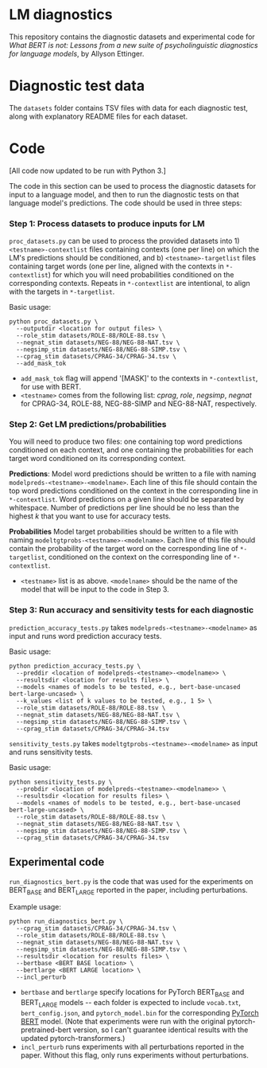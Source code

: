 # LM diagnostics

This repository contains the diagnostic datasets and experimental code for *What BERT is not: Lessons from a new suite of psycholinguistic diagnostics for language models*, by Allyson Ettinger.

# Diagnostic test data

The `datasets` folder contains TSV files with data for each diagnostic test, along with explanatory README files for each dataset.

# Code

[All code now updated to be run with Python 3.]

The code in this section can be used to process the diagnostic datasets for input to a language model, and then to run the diagnostic tests on that language model's predictions. The code should be used in three steps:

### Step 1: Process datasets to produce inputs for LM

`proc_datasets.py` can be used to process the provided datasets into 1) `<testname>-contextlist` files containing contexts (one per line) on which the LM's predictions should be conditioned, and b) `<testname>-targetlist` files containing target words (one per line, aligned with the contexts in `*-contextlist`) for which you will need probabilities conditioned on the corresponding contexts. Repeats in `*-contextlist` are intentional, to align with the targets in `*-targetlist`.

Basic usage:
```
python proc_datasets.py \
  --outputdir <location for output files> \
  --role_stim datasets/ROLE-88/ROLE-88.tsv \
  --negnat_stim datasets/NEG-88/NEG-88-NAT.tsv \
  --negsimp_stim datasets/NEG-88/NEG-88-SIMP.tsv \
  --cprag_stim datasets/CPRAG-34/CPRAG-34.tsv \
  --add_mask_tok
```
* `add_mask_tok` flag will append '[MASK]' to the contexts in `*-contextlist`, for use with BERT.
* `<testname>` comes from the following list: *cprag*, *role*, *negsimp*, *negnat* for CPRAG-34, ROLE-88, NEG-88-SIMP and NEG-88-NAT, respectively.

### Step 2: Get LM predictions/probabilities

You will need to produce two files: one containing top word predictions conditioned on each context, and one containing the probabilities for each target word conditioned on its corresponding context.

**Predictions**: Model word predictions should be written to a file with naming `modelpreds-<testname>-<modelname>`.  Each line of this file should contain the top word predictions conditioned on the context in the corresponding line in `*-contextlist`. Word predictions on a given line should be separated by whitespace. Number of predictions per line should be no less than the highest *k* that you want to use for accuracy tests.

**Probabilities** Model target probabilities should be written to a file with naming `modeltgtprobs-<testname>-<modelname>`. Each line of this file should contain the probability of the target word on the corresponding line of `*-targetlist`, conditioned on the context on the corresponding line of `*-contextlist`.

* `<testname>` list is as above. `<modelname>` should be the name of the model that will be input to the code in Step 3.

### Step 3: Run accuracy and sensitivity tests for each diagnostic

`prediction_accuracy_tests.py` takes `modelpreds-<testname>-<modelname>` as input and runs word prediction accuracy tests.

Basic usage:

```
python prediction_accuracy_tests.py \
  --preddir <location of modelpreds-<testname>-<modelname>> \
  --resultsdir <location for results files> \
  --models <names of models to be tested, e.g., bert-base-uncased bert-large-uncased> \
  --k_values <list of k values to be tested, e.g., 1 5> \
  --role_stim datasets/ROLE-88/ROLE-88.tsv \
  --negnat_stim datasets/NEG-88/NEG-88-NAT.tsv \
  --negsimp_stim datasets/NEG-88/NEG-88-SIMP.tsv \
  --cprag_stim datasets/CPRAG-34/CPRAG-34.tsv
```

`sensitivity_tests.py` takes `modeltgtprobs-<testname>-<modelname>` as input and runs sensitivity tests.

Basic usage:
```
python sensitivity_tests.py \
  --probdir <location of modelpreds-<testname>-<modelname>> \
  --resultsdir <location for results files> \
  --models <names of models to be tested, e.g., bert-base-uncased bert-large-uncased> \
  --role_stim datasets/ROLE-88/ROLE-88.tsv \
  --negnat_stim datasets/NEG-88/NEG-88-NAT.tsv \
  --negsimp_stim datasets/NEG-88/NEG-88-SIMP.tsv \
  --cprag_stim datasets/CPRAG-34/CPRAG-34.tsv
```

## Experimental code

`run_diagnostics_bert.py` is the code that was used for the experiments on BERT<sub>BASE</sub> and BERT<sub>LARGE</sub> reported in the paper, including perturbations.

Example usage:
```
python run_diagnostics_bert.py \
  --cprag_stim datasets/CPRAG-34/CPRAG-34.tsv \
  --role_stim datasets/ROLE-88/ROLE-88.tsv \
  --negnat_stim datasets/NEG-88/NEG-88-NAT.tsv \
  --negsimp_stim datasets/NEG-88/NEG-88-SIMP.tsv \
  --resultsdir <location for results files> \
  --bertbase <BERT BASE location> \
  --bertlarge <BERT LARGE location> \
  --incl_perturb
```

* `bertbase` and `bertlarge` specify locations for PyTorch BERT<sub>BASE</sub> and BERT<sub>LARGE</sub> models -- each folder is expected to include `vocab.txt`, `bert_config.json`, and `pytorch_model.bin` for the corresponding [PyTorch BERT](https://github.com/huggingface/pytorch-transformers) model. (Note that experiments were run with the original pytorch-pretrained-bert version, so I can't guarantee identical results with the updated pytorch-transformers.)
* `incl_perturb` runs experiments with all perturbations reported in the paper. Without this flag, only runs experiments without perturbations.




